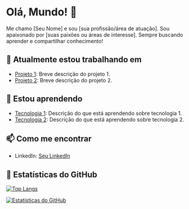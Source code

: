 # Olá, Mundo! 👋

Me chamo [Seu Nome] e sou [sua profissão/área de atuação]. Sou apaixonado por [suas paixões ou áreas de interesse]. Sempre buscando aprender e compartilhar conhecimento!

## 🔭 Atualmente estou trabalhando em

- [Projeto 1](link_projeto_1): Breve descrição do projeto 1.
- [Projeto 2](link_projeto_2): Breve descrição do projeto 2.

## 🌱 Estou aprendendo

- [Tecnologia 1](link_recurso_tecnologia_1): Descrição do que está aprendendo sobre tecnologia 1.
- [Tecnologia 2](link_recurso_tecnologia_2): Descrição do que está aprendendo sobre tecnologia 2.

## 📫 Como me encontrar

- LinkedIn: [Seu LinkedIn](https://www.linkedin.com/in/cya-x-5a9262219/)


## 🚀 Estatísticas do GitHub

[![Top Langs](https://github-readme-stats.vercel.app/api/top-langs/?username=Srcyax&layout=compact)](https://github.com/Srcyax)

[![Estatísticas do GitHub](https://github-readme-stats.vercel.app/api?username=Srcyax)](https://github.com/Srcyax)
